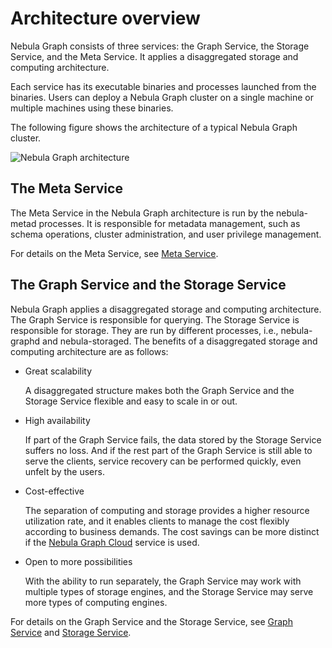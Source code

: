 # Architecture overview

Nebula Graph consists of three services: the Graph Service, the Storage Service, and the Meta Service. It applies a disaggregated storage and computing architecture.

Each service has its executable binaries and processes launched from the binaries. Users can deploy a Nebula Graph cluster on a single machine or multiple machines using these binaries.

The following figure shows the architecture of a typical Nebula Graph cluster.

![Nebula Graph architecture](https://docs-cdn.nebula-graph.com.cn/docs-2.0/1.introduction/2.nebula-graph-architecture/nebula-graph-architecture-1.png "Nebula Graph architecture")

## The Meta Service

The Meta Service in the Nebula Graph architecture is run by the nebula-metad processes. It is responsible for metadata management, such as schema operations, cluster administration, and user privilege management.

For details on the Meta Service, see [Meta Service](2.meta-service.md).

## The Graph Service and the Storage Service

Nebula Graph applies a disaggregated storage and computing architecture. The Graph Service is responsible for querying. The Storage Service is responsible for storage. They are run by different processes, i.e., nebula-graphd and nebula-storaged. The benefits of a disaggregated storage and computing architecture are as follows:

* Great scalability

  A disaggregated structure makes both the Graph Service and the Storage Service flexible and easy to scale in or out.

* High availability

  If part of the Graph Service fails, the data stored by the Storage Service suffers no loss. And if the rest part of the Graph Service is still able to serve the clients, service recovery can be performed quickly, even unfelt by the users.

* Cost-effective
  
  The separation of computing and storage provides a higher resource utilization rate, and it enables clients to manage the cost flexibly according to business demands. The cost savings can be more distinct if the [Nebula Graph Cloud](https://www.nebula-cloud.io/ "Nebula Graph Cloud official website") service is used.

* Open to more possibilities
  
  With the ability to run separately, the Graph Service may work with multiple types of storage engines, and the Storage Service may serve more types of computing engines.

For details on the Graph Service and the Storage Service, see [Graph Service](3.graph-service.md) and [Storage Service](4.storage-service.md).
